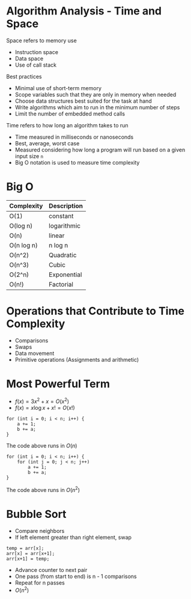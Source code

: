 # Algorithm Analysis - Time and Space

Space refers to memory use
- Instruction space
- Data space
- Use of call stack

Best practices
- Minimal use of short-term memory
- Scope variables such that they are only in memory when needed
- Choose data structures best suited for the task at hand
- Write algorithms which aim to run in the minimum number of steps
- Limit the number of embedded method calls

Time refers to how long an algorithm takes to run
- Time measured in milliseconds or nanoseconds
- Best, average, worst case
- Measured considering how long a program will run based on a given input size `n`
- Big O notation is used to measure time complexity

# Big O

| Complexity | Description |
| ---------- | ----------- |
| O(1)       | constant    |
| O(log n)   | logarithmic |
| O(n)       | linear      |
| O(n log n) | n log n     |
| O(n^2)     | Quadratic   |
| O(n^3)     | Cubic       |
| O(2^n)     | Exponential |
| O(n!)      | Factorial   |

# Operations that Contribute to Time Complexity

- Comparisons
- Swaps
- Data movement
- Primitive operations (Assignments and arithmetic)

# Most Powerful Term

- $f(x) = 3x^2 + x = O(x^2)$
- $f(x) = x \log x + x! = O(x!)$

```
for (int i = 0; i < n; i++) {
    a += 1;
    b += a;
}
```

The code above runs in $O(n)$

```
for (int i = 0; i < n; i++) {
    for (int j = 0; j < n; j++)
        a += 1;
        b += a;
}
```

The code above runs in $O(n^2)$

# Bubble Sort

- Compare neighbors
- If left element greater than right element, swap

```
temp = arr[x];
arr[x] = arr[x+1];
arr[x+1] = temp;
```

- Advance counter to next pair
- One pass (from start to end) is n - 1 comparisons
- Repeat for n passes
- $O(n^2)$

